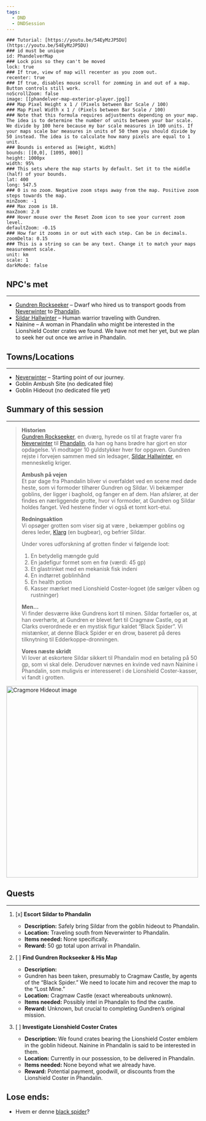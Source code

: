 ```yaml
---
tags:
  - DND
  - DNDSession
---
```

```leaflet
### Tutorial: [https://youtu.be/54EyMzJP5DU](https://youtu.be/54EyMzJP5DU)  
### id must be unique  
id: PhandelverMap  
### Lock pins so they can't be moved  
lock: true
### If true, view of map will recenter as you zoom out.  
recenter: true  
### If true, disables mouse scroll for zomming in and out of a map. Button controls still work.  
noScrollZoom: false  
image: [[phandelver-map-exterior-player.jpg]] 
### Map Pixel Height x 1 / (Pixels between Bar Scale / 100)  
### Map Pixel Width x 1 / (Pixels between Bar Scale / 100)  
### Note that this formula requires adjustments depending on your map. The idea is to determine the number of units between your bar scale. We divide by 100 here because my bar scale measures in 100 units. If your maps scale bar measures in units of 50 them you should divide by 50 instead. The idea is to calculate how many pixels are equal to 1 unit.  
### Bounds is entered as [Height, Width]  
bounds: [[0,0], [1095, 800]]
height: 1000px  
width: 95%  
### This sets where the map starts by default. Set it to the middle (half) of your bounds.  
lat: 400 
long: 547.5
### 0 is no zoom. Negative zoom steps away from the map. Positive zoom steps towards the map.  
minZoom: -1  
### Max zoom is 18.  
maxZoom: 2.0  
### Hover mouse over the Reset Zoom icon to see your current zoom level.  
defaultZoom: -0.15
### How far it zooms in or out with each step. Can be in decimals.  
zoomDelta: 0.15  
### This is a string so can be any text. Change it to match your maps measurement scale.  
unit: km  
scale: 1  
darkMode: false  
```

## NPC's met
---
- [Gundren Rockseeker](/DND/World/Sword-Coast/NPCs/Gundren%20Rockseeker.md) – Dwarf who hired us to transport goods from [Neverwinter](/DND/World/Sword-Coast/Towns/Neverwinter.md) to [Phandalin](../World/Sword-Coast/Towns/Phandalin.md).
- [Sildar Hallwinter](../World/Sword_coast/NPCs/Sildar_Hallwinter.md) – Human warrior traveling with Gundren.
- Nainine –  A woman in Phandalin who might be interested in the Lionshield Coster crates we found. We have not met her yet, but we plan to seek her out once we arrive in Phandalin.
## Towns/Locations
---
- [Neverwinter](../World/Sword_coast/Towns/Neverwinter/Neverwinter.md) – Starting point of our journey. 
- Goblin Ambush Site (no dedicated file)
- Goblin Hideout (no dedicated file yet)

## Summary of this session
---



> **Historien**  
> [Gundren Rockseeker](../World/Sword-Coast/NPCs/Gundren%20Rockseeker.md), en dværg, hyrede os til at fragte varer fra [Neverwinter](../World/Sword-Coast/Towns/Neverwinter.md) til [Phandalin](../World/Sword-Coast/Towns/Phandalin.md), da han og hans brødre har gjort en stor opdagelse. Vi modtager 10 guldstykker hver for opgaven. Gundren rejste i forvejen sammen med sin ledsager, [Sildar Hallwinter](../World/Sword-Coast/NPCs/Sildar%20Hallwinter.md), en menneskelig kriger.
> 
> **Ambush på vejen**  
> Et par dage fra Phandalin bliver vi overfaldet ved en scene med døde heste, som vi formoder tilhører Gundren og Sildar. Vi bekæmper goblins, der ligger i baghold, og fanger en af dem. Han afslører, at der findes en nærliggende grotte, hvor vi formoder, at Gundren og Sildar holdes fanget. Ved hestene finder vi også et tomt kort-etui.
> 
> **Redningsaktion**  
> Vi opsøger grotten som viser sig at være , bekæmper goblins og deres leder, [Klarg](https://crossgoersdnd.fandom.com/wiki/Klarg) (en bugbear), og befrier Sildar. 
> 
> Under vores udforskning af grotten finder vi følgende loot:  
> 1. En betydelig mængde guld  
> 2. En jadefigur formet som en frø (værdi: 45 gp)  
> 3. Et glastrinket med en mekanisk fisk indeni  
> 4. En indtørret goblinhånd  
> 5. En health potion  
> 6. Kasser mærket med Lionshield Coster-logoet (de sælger våben og rustninger)  
> 
> **Men…**  
> Vi finder desværre ikke Gundrens kort til minen. Sildar fortæller os, at han overhørte, at Gundren er blevet ført til Cragmaw Castle, og at Clarks overordnede er en mystisk figur kaldet “Black Spider”. Vi mistænker, at denne Black Spider er en drow, baseret på deres tilknytning til Edderkoppe-dronningen.
> 
> **Vores næste skridt**  
> Vi lover at eskortere Sildar sikkert til Phandalin mod en betaling på 50 gp, som vi skal dele. Derudover nævnes en kvinde ved navn Nainine i Phandalin, som muligvis er interesseret i de Lionshield Coster-kasser, vi fandt i grotten.

<img src="https://static.wikia.nocookie.net/forgottenrealms/images/0/0a/Cragmaw_Hideout.jpg/revision/latest?cb=20191023174539" alt="Cragmore Hideout image" width="500"/>


## Quests 
---
1. [x] **Escort Sildar to Phandalin**
	 - **Description:** Safely bring Sildar from the goblin hideout to Phandalin. 
	 - **Location:** Traveling south from Neverwinter to Phandalin. 
	 - **Items needed:** None specifically. 
	 - **Reward:** 50 gp total upon arrival in Phandalin. 
 
 2. [ ] **Find Gundren Rockseeker & His Map** 
	 - **Description:** 
	 - Gundren has been taken, presumably to Cragmaw Castle, by agents of the “Black Spider.” We need to locate him and recover the map to the “Lost Mine.” 
	 - **Location:** Cragmaw Castle (exact whereabouts unknown). 
	 - **Items needed:** Possibly intel in Phandalin to find the castle. 
	 - **Reward:** Unknown, but crucial to completing Gundren’s original mission. 
 
 3. [ ] **Investigate Lionshield Coster Crates** 
	 - **Description:** We found crates bearing the Lionshield Coster emblem in the goblin hideout. Nainine in Phandalin is said to be interested in them. 
	 - **Location:** Currently in our possession, to be delivered in Phandalin. 
	 - **Items needed:** None beyond what we already have. 
	 - **Reward:** Potential payment, goodwill, or discounts from the Lionshield Coster in Phandalin.
## Lose ends:
- Hvem er denne [black spider](https://crossgoersdnd.fandom.com/wiki/Black_Spider)?